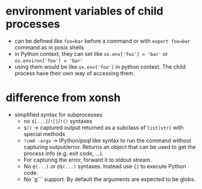 # environment variables of child processes

- can be defined like `foo=bar` before a command or with `export foo=bar` command as in posix shells
- in Python context, they can set like `ox.env['foo'] = 'bar'` or `os.environ['foo'] = 'bar'`
- using them would be like `ox.env['foo']` in python context. The child process have their own way of accessing them.

# difference from xonsh

- simplified syntax for subprocesses
    - no `$[...]`/`![]`/`!()` syntaxes
    - `$()` -> captured output returned as a subclass of `list[str]` with special methods
    <!-- - `!(...)` -> captured output and error returned as an object that can be used in boolean context -->
    - `!cmd -args` -> IPython/psql like syntax to run the command without capturing output/error. Returns an object that can be used to get the process info (e.g. exit code, ...).
    - For capturing the error, forward it to stdout stream.
    - No `@(...)` or `@$(...)` syntaxes. Instead use `{}` to execute Python code.
    - No `g``` support. By default the arguments are expected to be globs.